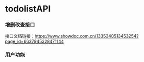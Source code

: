 # todolistAPI
### 增删改查接口
接口文档链接：https://www.showdoc.com.cn/1335340513453254?page_id=6637945328471144
### 用户功能
